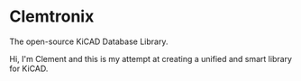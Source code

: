 # Clemtronix
The open-source KiCAD Database Library.



Hi, I'm Clement and this is my attempt at creating a unified and smart library for KiCAD.

